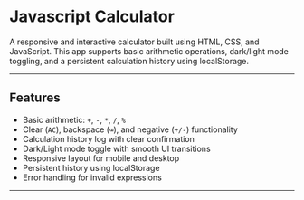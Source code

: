 # Javascript Calculator 


A responsive and interactive calculator built using HTML, CSS, and JavaScript. This app supports basic arithmetic operations, dark/light mode toggling, and a persistent calculation history using localStorage.


-----------------------
##  Features

- Basic arithmetic: `+`, `-`, `*`, `/`, `%`
- Clear (`AC`), backspace (`⌫`), and negative (`+/-`) functionality
- Calculation history log with clear confirmation
- Dark/Light mode toggle with smooth UI transitions
- Responsive layout for mobile and desktop
- Persistent history using localStorage
- Error handling for invalid expressions

-----------------------
